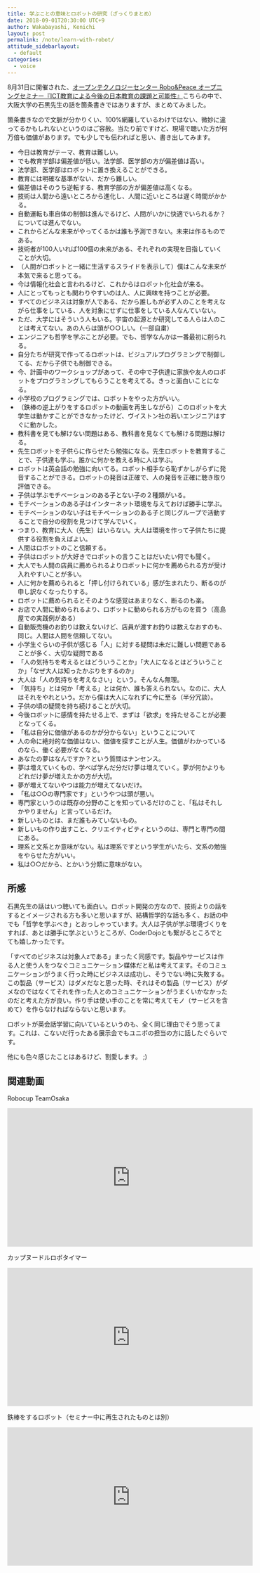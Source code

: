 ```yaml
---
title: 学ぶことの意味とロボットの研究（ざっくりまとめ）
date: 2018-09-01T20:30:00 UTC+9
author: Wakabayashi, Kenichi
layout: post
permalink: /note/learn-with-robot/
attitude_sidebarlayout:
  - default
categories:
  - voice
---
```

8月31日に開催された、[オープンテクノロジーセンター Robo&Peace オープニングセミナー『ICT教育による今後の日本教育の課題と可能性』](http://iroobo.jp/rp-open18/)こちらの中で、大阪大学の石黒先生の話を箇条書きではありますが、まとめてみました。

箇条書きなので文脈が分かりくい、100%網羅しているわけではない、微妙に違ってるかもしれないというのはご容赦。当たり前ですけど、現場で聴いた方が何万倍も価値があります。でも少しでも伝わればと思い、書き出してみます。

- 今日は教育がテーマ、教育は難しい。
- でも教育学部は偏差値が低い。法学部、医学部の方が偏差値は高い。
- 法学部、医学部はロボットに置き換えることができる。
- 教育には明確な基準がない、だから難しい。
- 偏差値はそのうち逆転する、教育学部の方が偏差値は高くなる。
- 技術は人間から遠いところから進化し、人間に近いところは遅く時間がかかる。
- 自動運転も車自体の制御は進んでるけど、人間がいかに快適でいられるか？については進んでない。
- これからどんな未来がやってくるかは誰も予測できない。未来は作るものである。
- 技術者が100人いれば100個の未来がある、それぞれの実現を目指していくことが大切。
- （人間がロボットと一緒に生活するスライドを表示して）僕はこんな未来が本気で来ると思ってる。
- 今は情報化社会と言われるけど、これからはロボット化社会が来る。
- 人にとってもっとも関わりやすいのは人、人に興味を持つことが必要。
- すべてのビジネスは対象が人である、だから誰しもが必ず人のことを考えながら仕事をしている、人を対象にせずに仕事をしている人なんていない。
- ただ、大学にはそういう人もいる。宇宙の起源とか研究してる人らは人のことは考えてない。あの人らは頭が○○しい。（一部自粛）
- エンジニアも哲学を学ぶことが必要。でも、哲学なんかは一番最初に削られる。
- 自分たちが研究で作ってるロボットは、ビジュアルプログラミングで制御してる、だから子供でも制御できる。
- 今、計画中のワークショップがあって、その中で子供達に家族や友人のロボットをプログラミングしてもらうことを考えてる。きっと面白いことになる。
- 小学校のプログラミングでは、ロボットをやった方がいい。
- （鉄棒の逆上がりをするロボットの動画を再生しながら）このロボットを大学生は動かすことができなかったけど、ヴイストン社の若いエンジニアはすぐに動かした。
- 教科書を見ても解けない問題はある、教科書を見なくても解ける問題は解ける。
- 先生ロボットを子供らに作らせたら勉強になる。先生ロボットを教育することで、子供達も学ぶ。誰かに何かを教える時に人は学ぶ。
- ロボットは英会話の勉強に向いてる。ロボット相手なら恥ずかしがらずに発音することができる。ロボットの発音は正確で、人の発音を正確に聴き取り評価できる。
- 子供は学ぶモチベーションのある子とない子の２種類がいる。
- モチベーションのある子はインターネット環境を与えておけば勝手に学ぶ。
- モチベーションのない子はモチベーションのある子と同じグループで活動することで自分の役割を見つけて学んでいく。
- つまり、教育に大人（先生）はいらない。大人は環境を作って子供たちに提供する役割を負えばよい。
- 人間はロボットのこと信頼する。
- 子供はロボットが大好きでロボットの言うことはだいたい何でも聞く。
- 大人でも人間の店員に薦められるよりロボットに何かを薦められる方が受け入れやすいことが多い。
- 人に何かを薦められると「押し付けられている」感が生まれたり、断るのが申し訳なくなったりする。
- ロボットに薦められるとそのような感覚はあまりなく、断るのも楽。
- お店で人間に勧められるより、ロボットに勧められる方がものを買う（高島屋での実践例がある）
- 自動販売機のお釣りは数えないけど、店員が渡すお釣りは数えなおすのも、同じ。人間は人間を信頼してない。
- 小学生ぐらいの子供が感じる「人」に対する疑問は未だに難しい問題であることが多く、大切な疑問である
- 「人の気持ちを考えるとはどういうことか」「大人になるとはどういうことか」「なぜ大人は知ったかぶりをするのか」
- 大人は「人の気持ちを考えなさい」という。そんなん無理。
- 「気持ち」とは何か「考える」とは何か、誰も答えられない。なのに、大人はそれをやれという。だから僕は大人になれずに今に至る（半分冗談）。
- 子供の頃の疑問を持ち続けることが大切。
- 今後ロボットに感情を持たせる上で、まずは「欲求」を持たせることが必要となってくる。
- 「私は自分に価値があるのかが分からない」ということについて
- 人の命に絶対的な価値はない、価値を探すことが人生。価値がわかっているのなら、働く必要がなくなる。
- あなたの夢はなんですか？という質問はナンセンス。
- 夢は増えていくもの、学べば学んだ分だけ夢は増えていく。夢が何かよりもどれだけ夢が増えたかの方が大切。
- 夢が増えてないやつは能力が増えてないだけ。
- 「私は○○の専門家です」というやつは頭が悪い。
- 専門家というのは既存の分野のことを知っているだけのこと、「私はそれしかやりません」と言っているだけ。
- 新しいものとは、まだ誰もみていないもの。
- 新しいもの作り出すこと、クリエイティビティというのは、専門と専門の間にある。
- 理系と文系とか意味がない。私は理系ですという学生がいたら、文系の勉強をやらせた方がいい。
- 私は○○だから、とかいう分類に意味がない。

## 所感
石黒先生の話はいつ聴いても面白い。ロボット開発の方なので、技術よりの話をするとイメージされる方も多いと思いますが、結構哲学的な話も多く、お話の中でも「哲学を学ぶべき」とおっしゃっています。大人は子供が学ぶ環境づくりをすれば、あとは勝手に学ぶというところが、CoderDojoとも繋がるところでとても嬉しかったです。

「すべてのビジネスは対象人zである」まったく同感です。製品やサービスは作る人と使う人をつなぐコミュニケーション媒体だと私は考えてます。そのコミュニケーションがうまく行った時にビジネスは成功し、そうでない時に失敗する。この製品（サービス）はダメだなと思った時、それはその製品（サービス）がダメなのではなくてそれを作った人とのコミュニケーションがうまくいかなかったのだと考えた方が良い。作り手は使い手のことを常に考えてモノ（サービスを含めて）を作らなければならないと思います。

ロボットが英会話学習に向いているというのも、全く同じ理由でそう思ってます。これは、こないだ行ったある展示会でもユニボの担当の方に話したぐらいです。

他にも色々感じたことはあるけど、割愛します。 ;)

## 関連動画
Robocup TeamOsaka
<iframe width="560" height="315" src="https://www.youtube.com/embed/ivnmUd_cfaA" frameborder="0" allow="autoplay; encrypted-media" allowfullscreen></iframe>

カップヌードルロボタイマー
<iframe width="560" height="315" src="https://www.youtube.com/embed/258ij72VXEU" frameborder="0" allow="autoplay; encrypted-media" allowfullscreen></iframe>

鉄棒をするロボット（セミナー中に再生されたものとは別）
<iframe width="560" height="315" src="https://www.youtube.com/embed/9e4EZ2gPbMY" frameborder="0" allow="autoplay; encrypted-media" allowfullscreen></iframe>